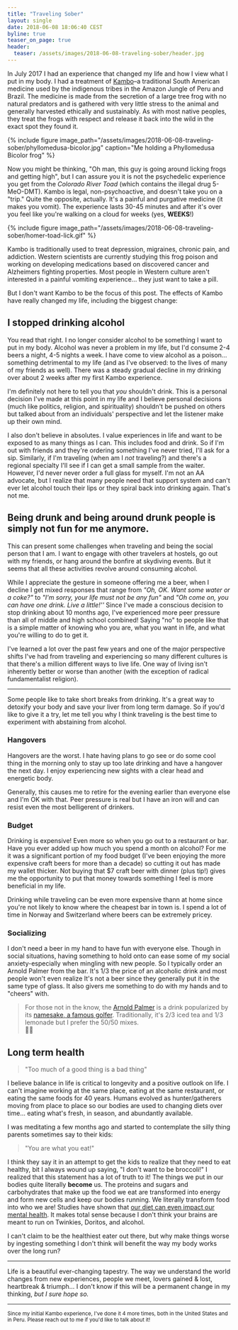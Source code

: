 ```yaml
---
title: "Traveling Sober"
layout: single
date: 2018-06-08 18:06:40 CEST
byline: true
teaser_on_page: true
header:
  teaser: /assets/images/2018-06-08-traveling-sober/header.jpg
---
```


In July 2017 I had an experience that changed my life and how I view what I put in my body. I had a treatment of [Kambo](https://en.wikipedia.org/wiki/Phyllomedusa_bicolor)–a traditional South American medicine used by the indigenous tribes in the Amazon Jungle of Peru and Brazil. The medicine is made from the secretion of a large tree frog with no natural predators and is gathered with very little stress to the animal and generally harvested ethically and sustainably. As with most native peoples, they treat the frogs with respect and release it back into the wild in the exact spot they found it.

{% include figure image_path="/assets/images/2018-06-08-traveling-sober/phyllomedusa-bicolor.jpg" caption="Me holding a Phyllomedusa Bicolor frog" %}

Now you might be thinking, "Oh man, this guy is going around licking frogs and getting high", but I can assure you it is not the psychedelic experience you get from the *Colorado River Toad* (which contains the illegal drug 5-MeO-DMT). Kambo is legal, non-psychoactive, and doesn't take you on a "trip."  Quite the opposite, actually. It's a painful and purgative medicine (it makes you vomit). The experience lasts 30-45 minutes and after it's over you feel like you're walking on a cloud for weeks (yes, **WEEKS**!)

{% include figure image_path="/assets/images/2018-06-08-traveling-sober/homer-toad-lick.gif" %}

Kambo is traditionally used to treat depression, migraines, chronic pain, and addiction. Western scientists are currently studying this frog poison and working on developing medications based on discovered cancer and Alzheimers fighting properties. Most people in Western culture aren't interested in a painful vomiting experience… they just want to take a pill.

But I don't want Kambo to be the focus of this post. The effects of Kambo have really changed my life, including the biggest change:

## I stopped drinking alcohol

You read that right. I no longer consider alcohol to be something I want to put in my body. Alcohol was never a problem in my life, but I'd consume 2-4 beers a night, 4-5 nights a week. I have come to view alcohol as a poison… something detrimental to my life (and as I've observed: to the lives of many of my friends as well). There was a steady gradual decline in my drinking over about 2 weeks after my first Kambo experience.

I'm definitely not here to tell you that *you* shouldn't drink. This is a personal decision I've made at this point in my life and I believe personal decisions (much like politics, religion, and spirituality) shouldn't be pushed on others but talked about from an individuals' perspective and let the listener make up their own mind.

I also don't believe in absolutes. I value experiences in life and want to be exposed to as many things as I can. This includes food and drink. So if I'm out with friends and they're ordering something I've never tried, I'll ask for a sip. Similarly, if I'm traveling (when am I *not* traveling?) and there's a regional specialty I'll see if I can get a small sample from the waiter. However, I'd never never order a full glass for myself. I'm not an AA advocate, but I realize that many people need that support system and can't ever let alcohol touch their lips or they spiral back into drinking again. That's not me.

## Being drunk and being around drunk people is simply not fun for me anymore.

This can present some challenges when traveling and being the social person that I am. I want to engage with other travelers at hostels, go out with my friends, or hang around the bonfire at skydiving events. But it seems that all these activities revolve around consuming alcohol. 

While I appreciate the gesture in someone offering me a beer, when I decline I get mixed responses that range from *"Oh, OK. Want some water or a coke?"* to *"I'm sorry, your life must not be any fun"* and *"Oh come on, you can have one drink. Live a little!''* Since I've made a conscious decision to stop drinking about 10 months ago, I've experienced more peer pressure than all of middle and high school combined! Saying "no" to people like that is a simple matter of knowing who you are, what you want in life, and what you're willing to do to get it.

I've learned a lot over the past few years and one of the major perspective shifts I've had from traveling and experiencing so many different cultures is that there's a million different ways to live life. One way of living isn't inherently better or worse than another (with the exception of radical fundamentalist religion).

---

Some people like to take short breaks from drinking. It's a great way to detoxify your body and save your liver from long term damage. So if you'd like to give it a try, let me tell you why I think traveling is the best time to experiment with abstaining from alcohol.

### Hangovers

Hangovers are the worst. I hate having plans to go see or do some cool thing in the morning only to stay up too late drinking and have a hangover the next day. I enjoy experiencing new sights with a clear head and energetic body.

Generally, this causes me to retire for the evening earlier than everyone else and I'm OK with that. Peer pressure is real but I have an iron will and can resist even the most belligerent of drinkers.

### Budget

Drinking is expensive! Even more so when you go out to a restaurant or bar. Have you ever added up how much you spend a month on alcohol? For me it was a significant portion of my food budget (I've been enjoying the more expensive craft beers for more than a decade) so cutting it out has made my wallet thicker. Not buying that $7 craft beer with dinner (plus tip!) gives me the opportunity to put that money towards something I feel is more beneficial in my life.

Drinking while traveling can be even more expensive thann at home since you're not likely to know where the cheapest bar in town is. I spend a lot of time in Norway and Switzerland where beers can be extremely pricey.

### Socializing

I don't need a beer in my hand to have fun with everyone else. Though in social situations, having something to hold onto can ease some of my social anxiety-especially when mingling with new people. So I typically order an Arnold Palmer from the bar. It's 1/3 the price of an alcoholic drink and most people won't even realize It's not a beer since they generally put it in the same type of glass. It also givers me something to do with my hands and to "cheers" with.

> For those not in the know, the [Arnold Palmer](https://en.wikipedia.org/wiki/Arnold_Palmer_(drink)) is a drink popularized by its [namesake, a famous golfer](https://en.wikipedia.org/wiki/Arnold_Palmer). Traditionally, it's 2/3 iced tea and 1/3 lemonade but I prefer the 50/50 mixes.  
> 🍃🍋

## Long term health

> "Too much of a good thing is a bad thing"

I believe balance in life is critical to longevity and a positive outlook on life. I can't imagine working at the same place, eating at the same restaurant, or eating the same foods for 40 years. Humans evolved as hunter/gatherers moving from place to place so our bodies are used to changing diets over time… eating what's fresh, in season, and abundantly available.

I was meditating a few months ago and started to contemplate the silly thing parents sometimes say to their kids:

> "You are what you eat!"

I think they say it in an attempt to get the kids to realize that they need to eat healthy, bit I always wound up saying, "I don't want to be broccoli!" I realized that this statement has a lot of truth to it! The things we put in our bodies quite literally **become** us. The proteins and sugars and carbohydrates that make up the food we eat are transformed into energy and form new cells and keep our bodies running. We literally transform food into who we are! Studies have shown that [our diet can even impact our mental health](https://www.thecut.com/2018/03/the-science-of-how-your-diet-affects-your-mental-health.html). It makes total sense because I don't think your brains are meant to run on Twinkies, Doritos, and alcohol.

I can't claim to be the healthiest eater out there, but why make things worse by ingesting something I don't think will benefit the way my body works over the long run?

---

Life is a beautiful ever-changing tapestry. The way we understand the world changes from new experiences, people we meet, lovers gained & lost, heartbreak & triumph… I don't know if this will be a permanent change in my thinking, *but I sure hope so.*

---

<sup>Since my initial Kambo experience, I've done it 4 more times, both in the United States and in Peru. Please reach out to me if you'd like to talk about it!</sup>